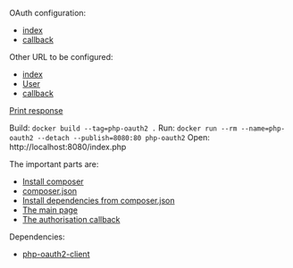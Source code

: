OAuth configuration:

- [index](https://github.com/camptocamp/geomapfish-php-oauth/blob/master/index.php#L59-L64)
- [callback](https://github.com/camptocamp/geomapfish-php-oauth/blob/master/callback.php#L61-L66)

Other URL to be configured:

- [index](https://github.com/camptocamp/geomapfish-php-oauth/blob/master/callback.php#L38)
- [User](https://github.com/camptocamp/geomapfish-php-oauth/blob/master/index.php#L35)
- [callback](https://github.com/camptocamp/geomapfish-php-oauth/blob/master/index.php#L38)

[Print response](https://github.com/camptocamp/geomapfish-php-oauth/blob/master/index.php#L94-L100)

Build: `docker build --tag=php-oauth2 .`
Run: `docker run --rm --name=php-oauth2 --detach --publish=8080:80 php-oauth2`
Open: http://localhost:8080/index.php

The important parts are:

- [Install composer](https://github.com/camptocamp/geomapfish-php-oauth/blob/master/Dockerfile#L6-L7)
- [composer.json](https://github.com/camptocamp/geomapfish-php-oauth/blob/master/composer.json)
- [Install dependencies from composer.json](https://github.com/camptocamp/geomapfish-php-oauth/blob/master/Dockerfile#L22-L24)
- [The main page](https://github.com/camptocamp/geomapfish-php-oauth/blob/master/index.php)
- [The authorisation callback](https://github.com/camptocamp/geomapfish-php-oauth/blob/master/callback.php)

Dependencies:

- [php-oauth2-client](https://github.com/fkooman/php-oauth2-client)
